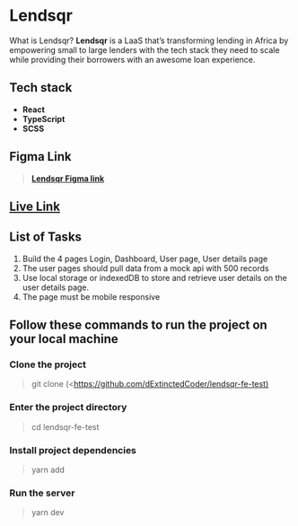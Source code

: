 # Lendsqr

What is Lendsqr? **Lendsqr** is a LaaS that’s transforming lending in Africa by empowering small to large lenders with the tech stack they need to scale while providing their borrowers with an awesome loan experience.

## Tech stack

- **React**  
- **TypeScript**  
- **SCSS**

## Figma Link

> [**Lendsqr Figma link**](https://www.figma.com/file/ZKILoCoIoy1IESdBpq3GNC/Lendsqr-Frontend-Engineering-Assessment?node-id=5530%3A0&t=pPQngOkpBsfUxQK1-0)

## [**Live Link**](https://jamiu-salaudeen-lendsqr-fe-test.vercel.app/)

## List of Tasks

1. Build the 4 pages Login, Dashboard, User page, User details page
2. The user pages should pull data from a mock api with 500 records
3. Use local storage or indexedDB to store and retrieve user details on the user details page.
4. The page must be mobile responsive

## Follow these commands to run the project on your local machine

### Clone the project

 > git clone (<<https://github.com/dExtinctedCoder/lendsqr-fe-test)>

### Enter the project directory

 > cd lendsqr-fe-test

### Install project dependencies

 > yarn add

### Run the server

 > yarn dev
